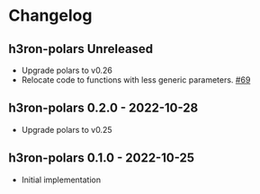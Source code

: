 # Changelog

## h3ron-polars Unreleased

* Upgrade polars to v0.26
* Relocate code to functions with less generic parameters. [#69](https://github.com/nmandery/h3ron/pull/69)

## h3ron-polars 0.2.0 - 2022-10-28

* Upgrade polars to v0.25

## h3ron-polars 0.1.0 - 2022-10-25

* Initial implementation
